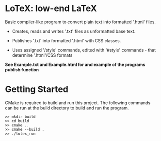 # LoTeX: low-end LaTeX

Basic compiler-like program to convert plain text into formatted '.html' files.

- Creates, reads and writes '.txt' files as unformatted base text.

- Publishes '.txt' into formatted '.html' with CSS classes.

- Uses assigned '/style' commands, edited with '#style' commands - that determine '.html'/CSS formats

__See Example.txt and Example.html for and example of the programs publish function__

# Getting Started

CMake is required to build and run this project. The following commands can be run at the build directory to build and run the program.

```
>> mkdir build
>> cd build
>> cmake ..
>> cmake --build .
>> ./lotex_run
```
